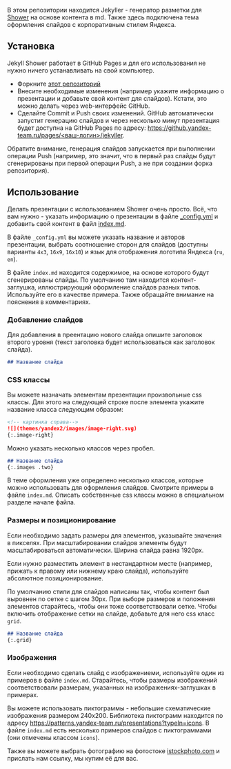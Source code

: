 В этом репозитории находится Jekyller - генератор разметки для [Shower](https://github.com/shower/shower) на основе контента в md. Также здесь подключена тема оформления слайдов с корпоративным стилем Яндекса.

## Установка

Jekyll Shower работает в GitHub Pages и для его использования не нужно ничего устанавливать на свой компьютер.

-  Форкните [этот репозиторий](https://github.yandex-team.ru/presentation/jekyller)
-  Внесите необходимые изменения (например укажите информацию о презентации и добавьте свой контент для слайдов). Кстати, это можно делать через web-интерфейс GitHub.
-  Сделайте Commit и Push своих изменений. GitHub автоматически запустит генерацию слайдов и через несколько минут презентация будет доступна на GitHub Pages по адресу: [https://github.yandex-team.ru/pages/<ваш-логин>/jekyller](https://github.yandex-team.ru/pages/presentation/jekyller).

Обратите внимание, генерация слайдов запускается при выполнении операции Push (например, это значит, что в первый раз слайды будут сгенерированы при первой операции Push, а не при создании форка репозитория).

## Использование

Делать презентации с использованием Shower очень просто. Всё, что вам нужно - указать информацию о презентации в файле [_config.yml](_config.yml) и добавить свой контент в файл [index.md](index.md).

В файле `_config.yml` вы можете указать название и авторов презентации, выбрать соотношение сторон для слайдов (доступны варианты `4x3`, `16x9`, `16x10`) и язык для отображения логотипа Яндекса (`ru`, `en`).

В файле `index.md` находится содержимое, на основе которого будут сгенерированы слайды. По умолчанию там находится контент-заглушка, иллюстрирующий оформление слайдов разных типов. Используйте его в качестве примера. Также обращайте внимание на пояснения в комментариях.

### Добавление слайдов

Для добавления в преентацию нового слайда опишите заголовок второго уровня (текст заголовка будет использоваться как заголовок слайда).

```md
## Название слайда
```

### CSS классы

Вы можете назначать элементам презентации произвольные css классы. Для этого на следующей строке после элемента укажите название класса следующим образом:

```md
<!-- картинка справа-->
![](themes/yandex2/images/image-right.svg)
{:.image-right}
```

Можно указать несколько классов через пробел.

```md
## Название слайда
{:.images .two}
```

В теме оформления уже определено несколько классов, которые можно использовать для оформления слайдов. Смотрите примеры в файле `index.md`. Описать собственные css классы можно в специальном разделе начале файла.

### Размеры и позиционирование

Если необходимо задать размеры для элементов, указывайте значения в пикселях. При масштабировании слайдов элементы будут масштабироваться автоматически. Ширина слайда равна 1920px.

Если нужно разместить элемент в нестандартном месте (например, прижать к правому или нижнему краю слайда), используйте абсолютное позиционирование. 

По умолчанию стили для слайдов написаны так, чтобы контент был выровнен по сетке с шагом 30px. При выборе размеров и положения элементов старайтесь, чтобы они тоже соответствовали сетке. Чтобы включить отображение сетки на слайде, добавьте для него css класс `grid`.

```md
## Название слайда
{:.grid}
```

### Изображения

Если необходимо сделать слайд с изображениеми, используйте один из примеров в файле `index.md`. Старайтесь, чтобы размеры изображений соответствовали размерам, указанных на изображениях-заглушках в примерах.

Вы можете использовать пиктограммы - небольшие схематические изображения размером 240x200. Библиотека пиктограмм находится по адресу https://patterns.yandex-team.ru/presentations?typeIn=icons. В файле `index.md` есть несколько примеров слайдов с пиктограммами (они отмечены классом `icons`).

Также вы можете выбрать фотографию на фотостоке [istockphoto.com](http://www.istockphoto.com/ru) и прислать нам ссылку, мы купим её для вас.


